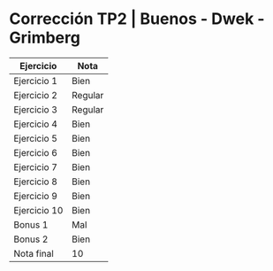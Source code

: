 # Corrección TP2 | Buenos - Dwek - Grimberg

| Ejercicio    | Nota    |
| ------------ | ------- |
| Ejercicio 1  | Bien    |
| Ejercicio 2  | Regular |
| Ejercicio 3  | Regular |
| Ejercicio 4  | Bien    |
| Ejercicio 5  | Bien    |
| Ejercicio 6  | Bien    |
| Ejercicio 7  | Bien    |
| Ejercicio 8  | Bien    |
| Ejercicio 9  | Bien    |
| Ejercicio 10 | Bien    |
| Bonus 1      | Mal     |
| Bonus 2      | Bien    |
| Nota final   | 10      |
